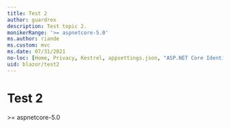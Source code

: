 ```yaml
---
title: Test 2
author: guardrex
description: Test topic 2.
monikerRange: '>= aspnetcore-5.0'
ms.author: riande
ms.custom: mvc
ms.date: 07/31/2021
no-loc: [Home, Privacy, Kestrel, appsettings.json, "ASP.NET Core Identity", cookie, Cookie, Blazor, "Blazor Server", "Blazor WebAssembly", "Identity", "Let's Encrypt", Razor, SignalR]
uid: blazor/test2
---
```

# Test 2

&gt;= aspnetcore-5.0
